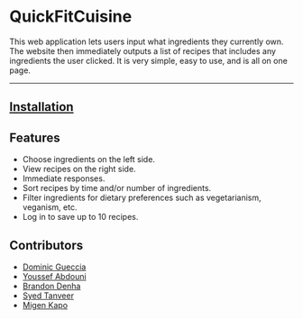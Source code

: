 # QuickFitCuisine
This web application lets users input what ingredients they currently own. The website then immediately outputs a list of recipes that includes any ingredients the user clicked. It is very simple, easy to use, and is all on one page.

---

<h2><a href="https://github.com/WSU-4110/QuickFitCuisine/blob/main/INSTALLATION.md">Installation</a></h2>

## Features
- Choose ingredients on the left side.
- View recipes on the right side.
- Immediate responses.
- Sort recipes by time and/or number of ingredients.
- Filter ingredients for dietary preferences such as vegetarianism, veganism, etc.
- Log in to save up to 10 recipes.

## Contributors
- [Dominic Gueccia](https://github.com/dominic1515)
- [Youssef Abdouni](https://github.com/gb3896)
- [Brandon Denha](https://github.com/brandondenha)
- [Syed Tanveer](https://github.com/SyedNaumanTanveer)
- [Migen Kapo](https://github.com/Migen123)
